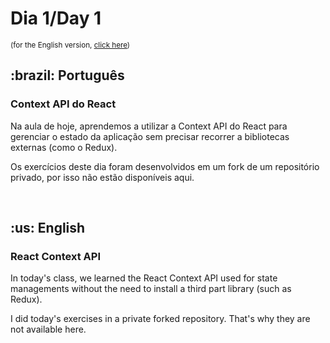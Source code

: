 # Dia 1/Day 1

<small>(for the English version, <a href="#en">click here</a>)</small>

<h2>:brazil: Português</h2>
<h3>Context API do React</h3>
<p>Na aula de hoje, aprendemos a utilizar a Context API do React para gerenciar o estado da aplicação sem precisar recorrer a bibliotecas externas (como o Redux).</p>
<p>Os exercícios deste dia foram desenvolvidos em um fork de um repositório privado, por isso não estão disponíveis aqui.</p>
<br>

<h2 id="en">:us: English</h2>
<h3>React Context API</h3>
<p>In today's class, we learned the React Context API used for state managements without the need to install a third part library (such as Redux).</p>
<p>I did today's exercises in a private forked repository. That's why they are not available here.</p>
